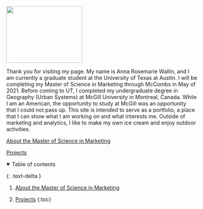 <img src="https://user-images.githubusercontent.com/76073032/102819744-b58e6f00-4399-11eb-826f-932b57f9f670.png" width="200" height="150" />

Thank you for visiting my page. My name is Anna Rosemarie Wallin, and I am currently a graduate student at the University of Texas at Austin. I will be completing my Master of Science in Marketing through McCombs in May of 2021. Before coming to UT, I completed my undergraduate degree in Geography (Urban Systems) at McGill University in Montreal, Canada. While I am an American, the opportunity to study at McGill was an opportunity that I could not pass up. This site is intended to serve as a portfolio, a place that I can show what I am working on and what interests me. Outside of marketing and analytics, I like to make my own ice cream and enjoy outdoor activities. 

<a href="/about-the-master-of-science-in-marketing/" title="About the Master of Science in Marketing">About the Master of Science in Marketing</a>


<a href="/projects/" title="Projects">Projects</a>

<details open markdown="block">
  <summary>
    Table of contents
  </summary>
  
  {: .text-delta }
1. <a href="/about-the-master-of-science-in-marketing/" title="About the Master of Science in Marketing">About the Master of Science in Marketing</a>
 
2. <a href="/projects/" title="Projects">Projects</a>
{:toc}
</details>

